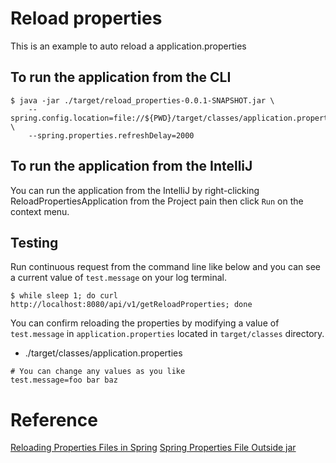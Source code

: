 # Reload properties
This is an example to auto reload a application.properties

## To run the application from the CLI

```
$ java -jar ./target/reload_properties-0.0.1-SNAPSHOT.jar \
    --spring.config.location=file://${PWD}/target/classes/application.properties \
    --spring.properties.refreshDelay=2000
```

## To run the application from the IntelliJ
You can run the application from the IntelliJ by right-clicking ReloadPropertiesApplication from the Project pain then click `Run` on the context menu.

## Testing
Run continuous request from the command line like below and you can see a current value of `test.message` on your log terminal.
```
$ while sleep 1; do curl http://localhost:8080/api/v1/getReloadProperties; done
```

You can confirm reloading the properties by modifying a value of `test.message` in `application.properties` located in `target/classes` directory.

* ./target/classes/application.properties
```
# You can change any values as you like
test.message=foo bar baz
```

# Reference
[Reloading Properties Files in Spring](https://www.baeldung.com/spring-reloading-properties)
[Spring Properties File Outside jar](https://www.baeldung.com/spring-properties-file-outside-jar)

